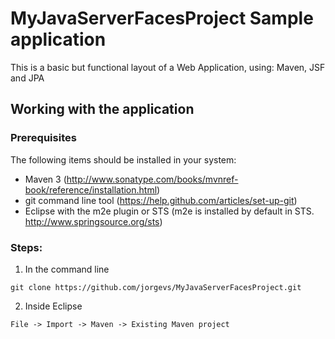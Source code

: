 # MyJavaServerFacesProject Sample application

This is a basic but functional layout of a Web Application, using: Maven, JSF and JPA

## Working with the application

### Prerequisites
The following items should be installed in your system:
* Maven 3 (http://www.sonatype.com/books/mvnref-book/reference/installation.html)
* git command line tool (https://help.github.com/articles/set-up-git)
* Eclipse with the m2e plugin or STS (m2e is installed by default in STS.  http://www.springsource.org/sts)

### Steps:

1) In the command line
```
git clone https://github.com/jorgevs/MyJavaServerFacesProject.git
```
2) Inside Eclipse
```
File -> Import -> Maven -> Existing Maven project
```


